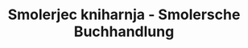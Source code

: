 ---
title: "Smolerjec kniharnja - Smolersche Buchhandlung"
url: /bautzen/smolerjec-kniharnja-smolersche-buchhandlung/
shop: Bücher
---